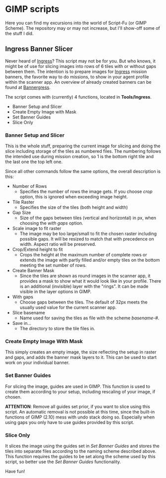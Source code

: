 # GIMP scripts

Here you can find my excursions into the world of Script-Fu (or GIMP Scheme). The repository may
or may not increase, but I'll show-off some of the stuff I did.

## Ingress Banner Slicer

Never heard of [Ingress](https://ingress.com)? This script may not be for you. But who knows, it might
be of use for slicing images into rows of 6 tiles with or without gaps between them. The intention is to
prepare images for [Ingress](https://ingress.com) mission banners, the favorite way to do missions,
to show in your agent profile within the scanner app. An overview of already created banners can be
found at [Bannergress](https://bannergress.com).

The script comes with (currently) 4 functions, located in __Tools/Ingress__.
* Banner Setup and Slicer
* Create Empty Image with Mask
* Set Banner Guides
* Slice Only

### Banner Setup and Slicer
This is the whole stuff, preparing the current image for slicing and doing the slice including storage
of the tiles as numbered files. The numbering follows the intended use during mission creation, so 1 is
the bottom right tile and the last one the top left one.

Since all other commands follow the same options, the overall description is this:

* Number of Rows
  * Specifies the number of rows the image gets. If you choose _crop_ option, this is ignored when exceeding image height.
* Tile Raster
  * Specifies the size of the tiles (both height and width)
* Gap Size
  * Size of the gaps between tiles (vertical and horizontal) in px, when choosing the _with gaps_ option.
* Scale image to fit raster
  * The image may be too large/small to fit the chosen raster including possible gaps. It will be resized to match that with precedence on width. Aspect ratio will be preserved.
* Crop/Extend height to fit
  * Crops the height at the maximum number of complete rows or extends the image with partly filled and/or empty tiles on the bottom meeting the set number of rows.
* Create Banner Mask
  * Since the tiles are shown as round images in the scanner app, it provides a mask to show what it would look like in your profile. There is an additional (invisible) layer with the "rings". It can be made visible in the layer options in GIMP.
* With gaps
  * Choose gaps between the tiles. The default of 32px meets the usually used value for the current scanner app.
* Slice basename
  * Name used for saving the tiles as file with the scheme _basename-#_.
* Save in...
  * The directory to store the tile files in.

### Create Empty Image With Mask
This simply creates an empty image, the size reflecting the setup in raster and gaps, and adds the banner mask
layers to it. This can be used to start work on your individual banner.

### Set Banner Guides
For slicing the image, guides are used in GIMP. This function is used to create them according to your setup, including
rescaling of your image, if chosen.

__ATTENTION__: Remove all guides set prior, if you want to slice using this script. An automatic removal is
not possible at this time, since the built-in functions of GIMP (2.10) mess with undo stack doing so. Especially
when using gaps you only have to use guides provided by this script.

### Slice Only
It slices the image using the guides set in _Set Banner Guides_ and stores the tiles into separate files
according to the naming scheme described above. This function requires the guides to be set along the scheme used by this script, so better use the _Set Banner Guides_ functionality.

Have fun!
